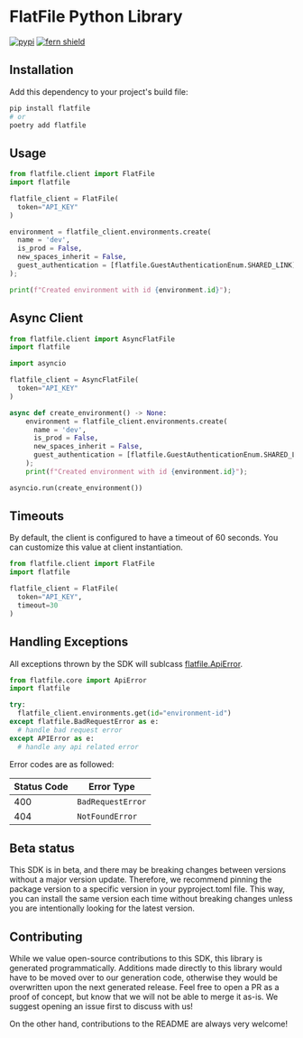 # FlatFile Python Library

[![pypi](https://img.shields.io/pypi/v/flatfile.svg)](https://pypi.python.org/pypi/flatfile)
[![fern shield](https://img.shields.io/badge/%F0%9F%8C%BF-SDK%20generated%20by%20Fern-brightgreen)](https://github.com/fern-api/fern)

## Installation

Add this dependency to your project's build file:

```bash
pip install flatfile
# or
poetry add flatfile
```

## Usage

```python
from flatfile.client import FlatFile
import flatfile

flatfile_client = FlatFile(
  token="API_KEY"
)

environment = flatfile_client.environments.create(
  name = 'dev',
  is_prod = False,
  new_spaces_inherit = False,
  guest_authentication = [flatfile.GuestAuthenticationEnum.SHARED_LINK],
);

print(f"Created environment with id {environment.id}");
```

## Async Client

```python
from flatfile.client import AsyncFlatFile
import flatfile

import asyncio

flatfile_client = AsyncFlatFile(
  token="API_KEY"
)

async def create_environment() -> None:
    environment = flatfile_client.environments.create(
      name = 'dev',
      is_prod = False,
      new_spaces_inherit = False,
      guest_authentication = [flatfile.GuestAuthenticationEnum.SHARED_LINK],
    );
    print(f"Created environment with id {environment.id}");

asyncio.run(create_environment())
```

## Timeouts
By default, the client is configured to have a timeout of 60 seconds. You can customize this value at client instantiation. 

```python
from flatfile.client import FlatFile
import flatfile

flatfile_client = FlatFile(
  token="API_KEY",
  timeout=30
)
```

## Handling Exceptions
All exceptions thrown by the SDK will sublcass [flatfile.ApiError](./src/flatfile/core/api_error.py). 

```python
from flatfile.core import ApiError
import flatfile

try:
  flatfile_client.environments.get(id="environment-id")
except flatfile.BadRequestError as e: 
  # handle bad request error
except APIError as e:  
  # handle any api related error
```

Error codes are as followed:

| Status Code | Error Type                 |
| ----------- | -------------------------- |
| 400         | `BadRequestError`          |
| 404         | `NotFoundError`            |

## Beta status

This SDK is in beta, and there may be breaking changes between versions without a major version update. Therefore, we recommend pinning the package version to a specific version in your pyproject.toml file. This way, you can install the same version each time without breaking changes unless you are intentionally looking for the latest version.

## Contributing

While we value open-source contributions to this SDK, this library is generated programmatically. Additions made directly to this library would have to be moved over to our generation code, otherwise they would be overwritten upon the next generated release. Feel free to open a PR as a proof of concept, but know that we will not be able to merge it as-is. We suggest opening an issue first to discuss with us!

On the other hand, contributions to the README are always very welcome!
